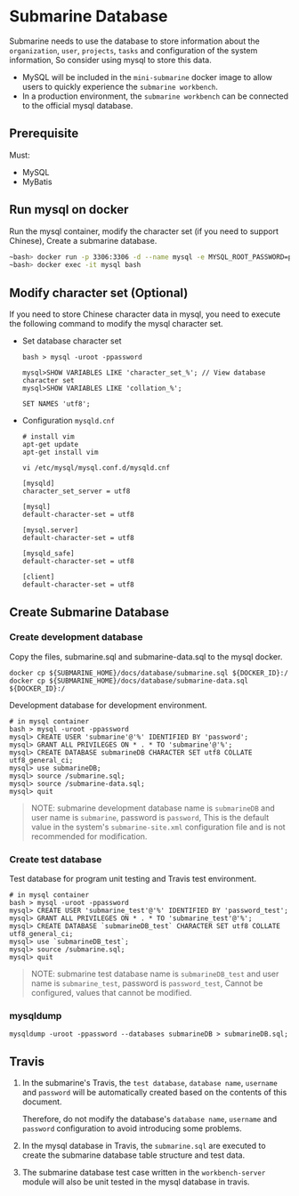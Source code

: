 <!--
   Licensed to the Apache Software Foundation (ASF) under one or more
   contributor license agreements.  See the NOTICE file distributed with
   this work for additional information regarding copyright ownership.
   The ASF licenses this file to You under the Apache License, Version 2.0
   (the "License"); you may not use this file except in compliance with
   the License.  You may obtain a copy of the License at
   http://www.apache.org/licenses/LICENSE-2.0
   Unless required by applicable law or agreed to in writing, software
   distributed under the License is distributed on an "AS IS" BASIS,
   WITHOUT WARRANTIES OR CONDITIONS OF ANY KIND, either express or implied.
   See the License for the specific language governing permissions and
   limitations under the License.
-->

# Submarine Database

Submarine needs to use the database to store information about the `organization`, `user`, `projects`, `tasks` and configuration of the system information, So consider using mysql to store this data.

+ MySQL will be included in the `mini-submarine` docker image to allow users to quickly experience the `submarine workbench`.
+ In a production environment, the `submarine workbench` can be connected to the official mysql database.

## Prerequisite

Must:

- MySQL
- MyBatis

## Run mysql on docker

Run the mysql container, modify the character set (if you need to support Chinese), Create a submarine database.

```bash
~bash> docker run -p 3306:3306 -d --name mysql -e MYSQL_ROOT_PASSWORD=password mysql:5.7.27
~bash> docker exec -it mysql bash
```

## Modify character set (Optional)

If you need to store Chinese character data in mysql, you need to execute the following command to modify the mysql character set.

+ Set database character set

  ```
  bash > mysql -uroot -ppassword
  
  mysql>SHOW VARIABLES LIKE 'character_set_%'; // View database character set
  mysql>SHOW VARIABLES LIKE 'collation_%';
  
  SET NAMES 'utf8';
  ```

+ Configuration `mysqld.cnf`

  ```
  # install vim
  apt-get update
  apt-get install vim
  
  vi /etc/mysql/mysql.conf.d/mysqld.cnf
  
  [mysqld]
  character_set_server = utf8
  
  [mysql]
  default-character-set = utf8
  
  [mysql.server]
  default-character-set = utf8
  
  [mysqld_safe]
  default-character-set = utf8
  
  [client]
  default-character-set = utf8
  ```

## Create Submarine Database

### Create development database
Copy the files, submarine.sql and submarine-data.sql to the mysql docker.

```
docker cp ${SUBMARINE_HOME}/docs/database/submarine.sql ${DOCKER_ID}:/
docker cp ${SUBMARINE_HOME}/docs/database/submarine-data.sql ${DOCKER_ID}:/
```

Development database for development environment.

```
# in mysql container
bash > mysql -uroot -ppassword
mysql> CREATE USER 'submarine'@'%' IDENTIFIED BY 'password';
mysql> GRANT ALL PRIVILEGES ON * . * TO 'submarine'@'%';
mysql> CREATE DATABASE submarineDB CHARACTER SET utf8 COLLATE utf8_general_ci;
mysql> use submarineDB;
mysql> source /submarine.sql;
mysql> source /submarine-data.sql;
mysql> quit
```

>  NOTE: submarine development database name is  `submarineDB` and user name is `submarine`, password is `password`, This is the default value in the system's `submarine-site.xml` configuration file and is not recommended for modification.


### Create test database

Test database for program unit testing and Travis test environment.

```
# in mysql container
bash > mysql -uroot -ppassword
mysql> CREATE USER 'submarine_test'@'%' IDENTIFIED BY 'password_test';
mysql> GRANT ALL PRIVILEGES ON * . * TO 'submarine_test'@'%';
mysql> CREATE DATABASE `submarineDB_test` CHARACTER SET utf8 COLLATE utf8_general_ci;
mysql> use `submarineDB_test`;
mysql> source /submarine.sql;
mysql> quit
```

>  NOTE: submarine test database name is  `submarineDB_test` and user name is `submarine_test`, password is `password_test`, Cannot be configured, values that cannot be modified.

### mysqldump

```$xslt
mysqldump -uroot -ppassword --databases submarineDB > submarineDB.sql;
```


## Travis

1. In the submarine's Travis, the `test database`, `database name`, `username` and `password` will be automatically created based on the contents of this document. 

   Therefore, do not modify the database's `database name`, `username` and `password` configuration to avoid introducing some problems.

2. In the mysql database in Travis, the `submarine.sql` are executed to create the submarine database table structure and test data.

3. The submarine database test case written in the `workbench-server` module will also be unit tested in the mysql database in travis.
